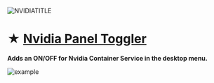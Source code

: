 ![NVIDIATITLE](https://github.com/gzmatte/NVIDIA/assets/117684932/7162d543-544c-4aa5-96fd-99b533cc1ec0)

# ★ [Nvidia Panel Toggler](https://github.com/gzmatte/Nvidia/releases/download/NvContainer/NvContainer.bat)
**Adds an ON/OFF for Nvidia Container Service in the desktop menu.**

![example](https://github.com/gzmatte/NvidiaTweaks/assets/117684932/17595d45-d39c-431a-b214-b6588442de19)
